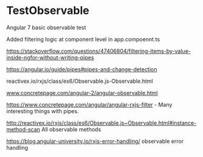 # TestObservable

Angular 7 basic observable test

Added filtering logic at component level in app.compoennt.ts

https://stackoverflow.com/questions/47406804/filtering-items-by-value-inside-ngfor-without-writing-pipes

https://angular.io/guide/pipes#pipes-and-change-detection

reactivex.io/rxjs/class/es6/Observable.js-Observable.html

www.concretepage.com/angular-2/angular-observable.html

https://www.concretepage.com/angular/angular-rxjs-filter  - Many interesting things with pipes.

http://reactivex.io/rxjs/class/es6/Observable.js~Observable.html#instance-method-scan   All observable methods

https://blog.angular-university.io/rxjs-error-handling/ observable error handling
